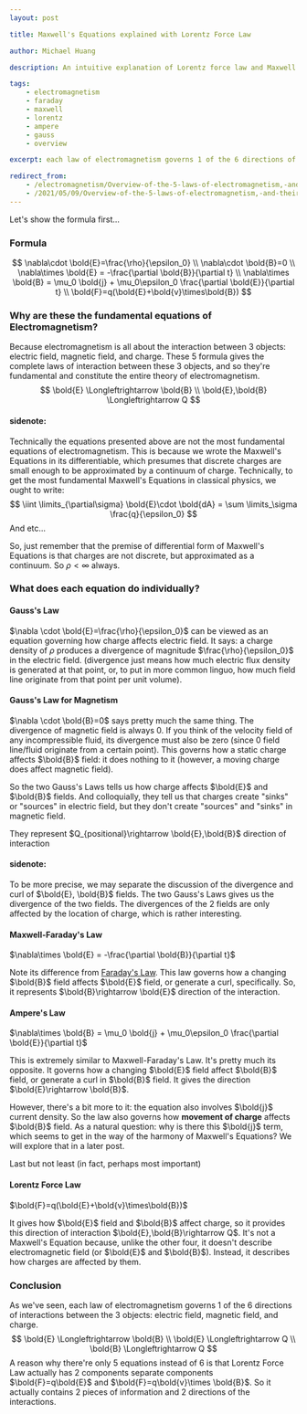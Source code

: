 ```yaml
---
layout: post

title: Maxwell's Equations explained with Lorentz Force Law

author: Michael Huang

description: An intuitive explanation of Lorentz force law and Maxwell's Equations in integral form and differential form, with focus on their interconnections and individual roles.

tags:
    - electromagnetism
    - faraday
    - maxwell
    - lorentz
    - ampere
    - gauss
    - overview

excerpt: each law of electromagnetism governs 1 of the 6 directions of interactions between the 3 objects, the electric field, magnetic field, and charge...

redirect_from:
    - /electromagnetism/Overview-of-the-5-laws-of-electromagnetism,-and-their-interconnection/
    - /2021/05/09/Overview-of-the-5-laws-of-electromagnetism,-and-their-interconnection.html
---
```


Let's show the formula first...

### Formula

$$
\nabla\cdot \bold{E}=\frac{\rho}{\epsilon_0}
\\
\nabla\cdot \bold{B}=0
\\
\nabla\times \bold{E} = -\frac{\partial \bold{B}}{\partial t}
\\
\nabla\times \bold{B} = \mu_0 \bold{j} + \mu_0\epsilon_0 \frac{\partial \bold{E}}{\partial t}
\\
\bold{F}=q(\bold{E}+\bold{v}\times\bold{B})
$$



### Why are these the fundamental equations of Electromagnetism?

Because electromagnetism is all about the interaction between 3 objects: electric field, magnetic field, and charge. These 5 formula gives the complete laws of interaction between these 3 objects, and so they're fundamental and constitute the entire theory of electromagnetism.
$$
\bold{E} \Longleftrightarrow \bold{B}
\\
\bold{E},\bold{B} \Longleftrightarrow Q
$$

#### sidenote:

Technically the equations presented above are not the most fundamental equations of electromagnetism. This is because we wrote the Maxwell's Equations in its differentiable, which presumes that discrete charges are small enough to be approximated by a continuum of charge. Technically, to get the most fundamental Maxwell's Equations in classical physics, we ought to write:
$$
\iint \limits_{\partial\sigma} \bold{E}\cdot \bold{dA} = \sum \limits_\sigma \frac{q}{\epsilon_0}
$$
And etc...

So, just remember that the premise of differential form of Maxwell's Equations is that charges are not discrete, but approximated as a continuum. So $\rho \lt \infty$ always.



### What does each equation do individually?

#### Gauss's Law

$\nabla \cdot \bold{E}=\frac{\rho}{\epsilon_0}$ can be viewed as an equation governing how charge affects electric field. It says: a charge density of $\rho$ produces a divergence of magnitude $\frac{\rho}{\epsilon_0}$ in the electric field. (divergence just means how much electric flux density is generated at that point, or, to put in more common linguo, how much field line originate from that point per unit volume).

#### Gauss's Law for Magnetism

$\nabla \cdot \bold{B}=0$ says pretty much the same thing. The divergence of magnetic field is always 0. If you think of the velocity field of any incompressible fluid, its divergence must also be zero (since 0 field line/fluid originate from a certain point). This governs how a static charge affects $\bold{B}$ field: it does nothing to it (however, a moving charge does affect magnetic field).



So the two Gauss's Laws tells us how charge affects $\bold{E}$ and $\bold{B}$ fields. And colloquially,  they tell us that charges create "sinks" or "sources" in electric field, but they don't create "sources" and "sinks" in magnetic field.

They represent $Q_{positional}\rightarrow \bold{E},\bold{B}$ direction of interaction

#### sidenote:

To be more precise, we may separate the discussion of the divergence and curl of $\bold{E}, \bold{B}$ fields. The two Gauss's Laws gives us the divergence of the two fields. The divergences of the 2 fields are only affected by the location of charge, which is rather interesting.



#### Maxwell-Faraday's Law

$\nabla\times \bold{E} = -\frac{\partial \bold{B}}{\partial t}$

Note its difference from [Faraday's Law](/faraday-derivation-part1). This law governs how a changing $\bold{B}$ field affects $\bold{E}$ field, or generate a curl, specifically. So, it represents $\bold{B}\rightarrow \bold{E}$ direction of the interaction.



#### Ampere's Law

$\nabla\times \bold{B} = \mu_0 \bold{j} + \mu_0\epsilon_0 \frac{\partial \bold{E}}{\partial t}$

This is extremely similar to Maxwell-Faraday's Law. It's pretty much its opposite. It governs how a changing $\bold{E}$ field affect $\bold{B}$ field, or generate a curl in $\bold{B}$ field. It gives the direction $\bold{E}\rightarrow \bold{B}$.

However, there's a bit more to it: the equation also involves $\bold{j}$ current density. So the law also governs how **movement of charge** affects $\bold{B}$ field. As a natural question: why is there this $\bold{j}$ term, which seems to get in the way of the harmony of Maxwell's Equations? We will explore that in a later post.



Last but not least (in fact, perhaps most important)

#### Lorentz Force Law

$\bold{F}=q(\bold{E}+\bold{v}\times\bold{B})$

It gives how $\bold{E}$ field and $\bold{B}$ affect charge, so it provides this direction of interaction $\bold{E},\bold{B}\rightarrow Q$. It's not a Maxwell's Equation because, unlike the other four, it doesn't describe electromagnetic field (or $\bold{E}$ and $\bold{B}$). Instead, it describes how charges are affected by them.



### Conclusion

As we've seen, each law of electromagnetism governs 1 of the 6 directions of interactions between the 3 objects: electric field, magnetic field, and charge.
$$
\bold{E} \Longleftrightarrow \bold{B}
\\
\bold{E} \Longleftrightarrow Q
\\
\bold{B} \Longleftrightarrow Q
$$
A reason why there're only 5 equations instead of 6 is that Lorentz Force Law actually has 2 components separate components $\bold{F}=q\bold{E}$ and $\bold{F}=q\bold{v}\times \bold{B}$. So it actually contains 2 pieces of information and 2 directions of the interactions.